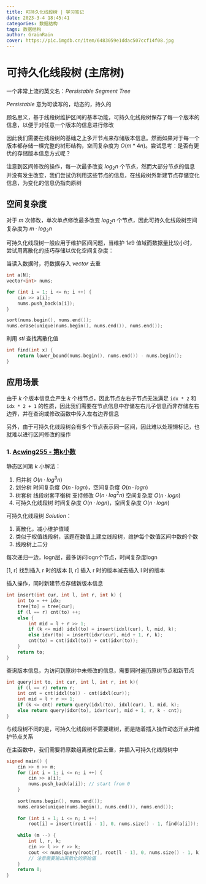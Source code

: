 ```yaml
---
title: 可持久化线段树 | 学习笔记
date: 2023-3-4 18:45:41
categories: 数据结构
tags: 数据结构
author: GrainRain
cover: https://pic.imgdb.cn/item/6483059e1ddac507ccf14f08.jpg
---
```



# 可持久化线段树 (主席树)

一个非常上流的英文名：$Persistable\ Segment\ Tree$

$Persistable$ 意为可读写的，动态的，持久的

顾名思义，基于线段树维护区间的基本功能，可持久化线段树保存了每一个版本的信息，以便于对任意一个版本的信息进行修改

因此我们需要在线段树的基础之上多开节点来存储版本信息。然而如果对于每一个版本都存储一棵完整的树形结构，空间复杂度为 $O(m * 4n)$。尝试思考：是否有更优的存储版本信息方式呢？

注意到区间修改的操作，每一次最多改变 $log_2n$ 个节点，然而大部分节点的信息并没有发生改变，我们尝试仍利用这些节点的信息，在线段树外新建节点存储变化信息，为变化的信息仍指向原树

## 空间复杂度

对于 $m$ 次修改，单次单点修改最多改变 $log_2 n$ 个节点，因此可持久化线段树空间复杂度为 $m·log_2 n$

可持久化线段树一般应用于维护区间问题，当维护 $1e9$ 值域而数据量比较小时，尝试用离散化的技巧存储以优化空间复杂度：

当读入数据时，将数据存入 $vector$ 去重

```cpp
int a[N];
vector<int> nums;

for (int i = 1; i <= n; i ++) {
    cin >> a[i];
    nums.push_back(a[i]);
}

sort(nums.begin(), nums.end());
nums.erase(unique(nums.begin(), nums.end()), nums.end());
```

利用 $stl$ 查找离散化值

```cpp
int find(int x) {
    return lower_bound(nums.begin(), nums.end()) - nums.begin();
}
```

## 应用场景

由于 $k$ 个版本信息会产生 $k$ 个根节点，因此节点左右子节点无法满足 `idx * 2` 和 `idx * 2 + 1` 的性质，因此我们需要在节点信息中存储左右儿子信息而非存储左右边界，并在查询或修改函数中传入左右边界信息 

另外，由于可持久化线段树会有多个节点表示同一区间，因此难以处理懒标记，也就难以进行区间修改的操作


### 1. [Acwing255 - 第k小数](https://www.acwing.com/problem/content/257/)

静态区间第 $k$ 小解法：
1. 归并树 $O(n·log^3n)$
2. 划分树 时间复杂度 $O(n·logn)$，空间复杂度 $O(n·logn)$
3. 树套树 线段树套平衡树 支持修改 $O(n·log^2n)$ 空间复杂度 $O(n·logn)$
4. 可持久化线段树 时间复杂度 $O(n·logn)$，空间复杂度 $O(n·logn)$

可持久化线段树 $Solution$：

1. 离散化，减小维护值域
2. 类似于权值线段树，该题在数值上建立线段树，维护每个数值区间中数的个数
3. 线段树上二分

每次递归一边，logn层，最多访问logn个节点，时间复杂度logn

[1, r] 找到插入 r 时的版本
[l, r] 插入 r 时的版本减去插入 l 时的版本

插入操作，同时新建节点存储新版本信息

```cpp
int insert(int cur, int l, int r, int k) {
    int to = ++ idx;
    tree[to] = tree[cur];
    if (l == r) cnt(to) ++;
    else {
        int mid = l + r >> 1;
        if (k <= mid) idxl(to) = insert(idxl(cur), l, mid, k);
        else idxr(to) = insert(idxr(cur), mid + 1, r, k);
        cnt(to) = cnt(idxl(to)) + cnt(idxr(to));
    }
    return to;
}
```

查询版本信息，为访问到原树中未修改的信息，需要同时遍历原树节点和新节点

```cpp
int query(int to, int cur, int l, int r, int k){
    if (l == r) return r;
    int cnt = cnt(idxl(to)) - cnt(idxl(cur));
    int mid = l + r >> 1;
    if (k <= cnt) return query(idxl(to), idxl(cur), l, mid, k);
    else return query(idxr(to), idxr(cur), mid + 1, r, k - cnt);
}
```

与线段树不同的是，可持久化线段树不需要建树，而是随着插入操作动态开点并维护节点关系

在主函数中，我们需要将原数组离散化后去重，并插入可持久化线段树中

```cpp
signed main() {
	cin >> n >> m;
	for (int i = 1; i <= n; i ++) { 
		cin >> a[i];
		nums.push_back(a[i]); // start from 0
	}
	
	sort(nums.begin(), nums.end());
	nums.erase(unique(nums.begin(), nums.end()), nums.end());
	
	for (int i = 1; i <= n; i ++)
		root[i] = insert(root[i - 1], 0, nums.size() - 1, find(a[i]));
	
	while (m --) {
		int l, r, k;
		cin >> l >> r >> k;
		cout << nums[query(root[r], root[l - 1], 0, nums.size() - 1, k)] << endl;
        // 注意需要输出离散化的原始值
	}
	return 0;
}
```